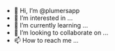 - 👋 Hi, I’m @plumersapp
- 👀 I’m interested in ...
- 🌱 I’m currently learning ...
- 💞️ I’m looking to collaborate on ...
- 📫 How to reach me ...

<!---
plumersapp/plumersapp is a ✨ special ✨ repository because its `README.md` (this file) appears on your GitHub profile.
You can click the Preview link to take a look at your changes.
--->
